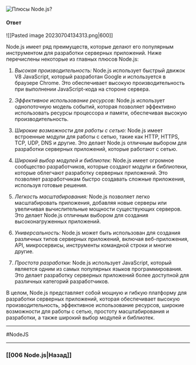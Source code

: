 ![Плюсы Node.js?](https://youtu.be/b-jHHEBj7KM?t=264)

#### Ответ

![[Pasted image 20230704134313.png|600]]

Node.js имеет ряд преимуществ, которые делают его популярным инструментом для разработки серверных приложений. Ниже перечислены некоторые из главных плюсов Node.js:

1. *Высокая производительность:* Node.js использует быстрый движок V8 JavaScript, который разработан Google и используется в браузере Chrome. Это обеспечивает высокую производительность при выполнении JavaScript-кода на стороне сервера.
    
2. *Эффективное использование ресурсов:* Node.js использует однопоточную модель событий, которая позволяет эффективно использовать ресурсы процессора и памяти, обеспечивая высокую производительность.
    
3. *Широкие возможности для работы с сетью:* Node.js имеет встроенные модули для работы с сетью, такие как HTTP, HTTPS, TCP, UDP, DNS и другие. Это делает Node.js отличным выбором для разработки серверных приложений, которые работают с сетью.
    
4. *Широкий выбор модулей и библиотек:* Node.js имеет огромное сообщество разработчиков, которые создают модули и библиотеки, которые облегчают разработку серверных приложений. Это позволяет разработчикам быстро создавать сложные приложения, используя готовые решения.
    
5. *Легкость масштабирования:* Node.js позволяет легко масштабировать приложения, добавляя новые серверы или увеличивая вычислительные мощности существующих серверов. Это делает Node.js отличным выбором для создания высоконагруженных приложений.
    
6. *Универсальность:* Node.js может быть использован для создания различных типов серверных приложений, включая веб-приложения, API, микросервисы, инструменты командной строки и многие другие.
    
7. *Простота разработки:* Node.js использует JavaScript, который является одним из самых популярных языков программирования. Это делает разработку серверных приложений более доступной для различных категорий разработчиков.
    

В целом, Node.js представляет собой мощную и гибкую платформу для разработки серверных приложений, которая обеспечивает высокую производительность, эффективное использование ресурсов, широкие возможности для работы с сетью, простоту масштабирования и разработки, а также широкий выбор модулей и библиотек.

___
#NodeJS 

___

### [[006 Node.js|Назад]]

